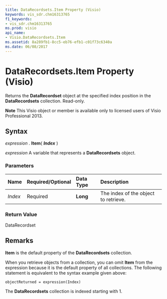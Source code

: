 ```yaml
---
title: DataRecordsets.Item Property (Visio)
keywords: vis_sdr.chm16313765
f1_keywords:
- vis_sdr.chm16313765
ms.prod: visio
api_name:
- Visio.DataRecordsets.Item
ms.assetid: 8a289fb1-8cc5-eb76-efb1-c01f73c6340a
ms.date: 06/08/2017
---
```



# DataRecordsets.Item Property (Visio)

Returns the **DataRecordset** object at the specified index position in the **DataRecordsets** collection. Read-only.


 **Note**  This Visio object or member is available only to licensed users of Visio Professional 2013.


## Syntax

 _expression_ . **Item**( **_Index_** )

 _expression_ A variable that represents a **DataRecordsets** object.


### Parameters



|**Name**|**Required/Optional**|**Data Type**|**Description**|
|:-----|:-----|:-----|:-----|
| _Index_|Required| **Long**|The index of the object to retrieve.|

### Return Value

DataRecordset


## Remarks

 **Item** is the default property of the **DataRecordsets** collection.

When you retrieve objects from a collection, you can omit **Item** from the expression because it is the default property of all collections. The following statement is equivalent to the syntax example given above:




```
objectReturned = expression(Index)
```

 The **DataRecordsets** collection is indexed starting with 1.


